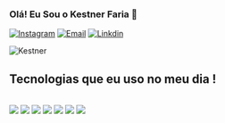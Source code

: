 
### Olá! Eu Sou o Kestner Faria 👋

[![Instagram](https://img.shields.io/badge/Instagram-E4405F?style=for-the-badge&logo=instagram&logoColor=white)](https://www.instagram.com/kestner.faria/)
[![Email](https://img.shields.io/badge/Microsoft_Outlook-0078D4?style=for-the-badge&logo=microsoft-outlook&logoColor=white)](https://outlook.live.com/mail/0/mailto:kestnerwfaria@hotmail.com)
[![Linkdin](https://img.shields.io/badge/LinkedIn-0077B5?style=for-the-badge&logo=linkedin&logoColor=white)](https://www.linkedin.com/in/kestner-willian-de-faria-3801a9217/)


![Kestner ](https://github-readme-stats.vercel.app/api?username=KestnerFaria&show_icons=true&theme=radical)

## Tecnologias que eu uso no meu dia !

<div style="display: inline_block"><br/>
<img align="center alt="html5" src="https://img.shields.io/badge/HTML5-E34F26?style=for-the-badge&logo=html5&logoColor=white"/>
<img align="center alt="CSS3" src="https://img.shields.io/badge/CSS3-1572B6?style=for-the-badge&logo=css3&logoColor=white"/>
<img align="center alt="Java" src="https://img.shields.io/badge/JavaScript-323330?style=for-the-badge&logo=javascript&logoColor=F7DF1E"/>
<img align="center alt="TypeScript" src="https://img.shields.io/badge/TypeScript-007ACC?style=for-the-badge&logo=typescript&logoColor=white"/>
<img align="center alt="React" src="https://img.shields.io/badge/React-20232A?style=for-the-badge&logo=react&logoColor=61DAFB"/>
<img align="center alt="Node" src="	https://img.shields.io/badge/Node.js-43853D?style=for-the-badge&logo=node.js&logoColor=white"/>
<img align="center alt="TypeScript" src="https://img.shields.io/badge/TypeScript-007ACC?style=for-the-badge&logo=typescript&logoColor=white"/>
</div>
